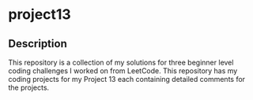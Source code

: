 # project13

## Description 
This repository is a collection of my solutions for three beginner level coding challenges I worked on from LeetCode. This repository has my coding projects for my Project 13 each containing detailed comments for the projects.
